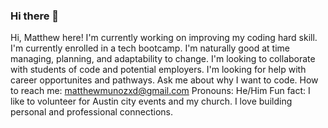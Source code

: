 ### Hi there 👋

<!--
**mattm316/mattm316** is a ✨ _special_ ✨ repository because its `README.md` (this file) appears on your GitHub profile.

Here are some ideas to get you started:

- 🔭 I’m currently working on ...
- 🌱 I’m currently learning ...
- 👯 I’m looking to collaborate on ...
- 🤔 I’m looking for help with ...
- 💬 Ask me about ...
- 📫 How to reach me: ...
- 😄 Pronouns: ...
- ⚡ Fun fact: ...
-->
Hi, Matthew here! I'm currently working on improving my coding hard skill. I'm currently enrolled in a tech bootcamp. I'm naturally good at time managing, planning, and adaptability to change.
I'm looking to collaborate with students of code and potential employers.
I'm looking for help with career opportunites and pathways.
Ask me about why I want to code.
How to reach me: matthewmunozxd@gmail.com
Pronouns: He/Him
Fun fact:  I like to volunteer for Austin city events and my church. I love building personal and professional connections.